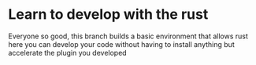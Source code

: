 # Learn to develop with the rust 
Everyone so good, this branch builds a basic environment that allows rust here you can develop your code without having to install anything but accelerate the plugin you developed